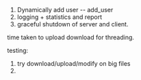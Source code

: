 1. Dynamically add user -- add_user 
2. logging + statistics and report
3. graceful shutdown of server and client.

time taken to upload download for threading.


testing:
1. try download/upload/modify on big files
2. 